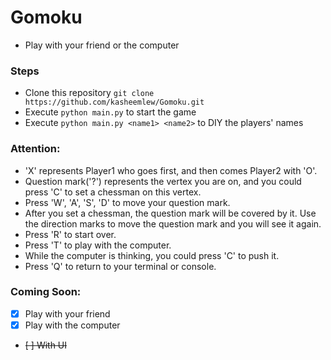 # Gomoku
 * Play with your friend or the computer

### Steps
 * Clone this repository `git clone https://github.com/kasheemlew/Gomoku.git`
 * Execute `python main.py` to start the game
 * Execute `python main.py <name1> <name2>` to DIY the players' names

### Attention:

 * 'X' represents Player1 who goes first, and then comes Player2 with 'O'.
 * Question mark('?') represents the vertex you are on, and you could press 'C'
   to set a chessman on this vertex.
 * Press 'W', 'A', 'S', 'D' to move your question mark.
 * After you set a chessman, the question mark will be covered by it. Use the
   direction marks to move the question mark and you will see it again.
 * Press 'R' to start over.
 * Press 'T' to play with the computer.
 * While the computer is thinking, you could press 'C' to push it.
 * Press 'Q' to return to your terminal or console.

### Coming Soon:

- [x] Play with your friend
- [x] Play with the computer
- ~~[ ] With UI~~
